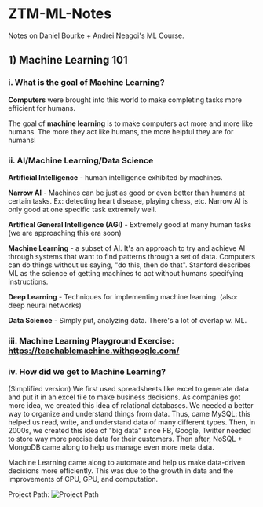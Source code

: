 # ZTM-ML-Notes
Notes on Daniel Bourke + Andrei Neagoi's ML Course. 

## 1) Machine Learning 101

### i. What is the goal of Machine Learning? 

**Computers** were brought into this world to make completing tasks more efficient for humans. 

The goal of **machine learning** is to make computers act more and more like humans. The more they act like humans, the more helpful they are for humans! 

### ii. AI/Machine Learning/Data Science

**Artificial Intelligence** - human intelligence exhibited by machines.

**Narrow AI** - Machines can be just as good or even better than humans at certain tasks. Ex: detecting heart disease, playing chess, etc. Narrow AI is only good at one specific task extremely well. 

**Artifical General Intelligence (AGI)** - Extremely good at many human tasks (we are approaching this era soon)

**Machine Learning** -  a subset of AI. It's an approach to try and achieve AI through systems that want to find patterns through a set of data. Computers can do things without us saying, "do this, then do that". Stanford describes ML as the science of getting machines to act without humans specifying instructions. 

**Deep Learning** - Techniques for implementing machine learning. (also: deep neural networks)

**Data Science** - Simply put, analyzing data. There's a lot of overlap w. ML. 

### iii. Machine Learning Playground Exercise: https://teachablemachine.withgoogle.com/

### iv. How did we get to Machine Learning? 
(Simplified version) We first used spreadsheets like excel to generate data and put it in an excel file to make business decisions. As companies got more idea, we created this idea of relational databases. We needed a better way to organize and understand things from data. Thus, came MySQL: this helped us read, write, and understand data of many different types. Then, in 2000s, we created this idea of "big data" since FB, Google, Twitter needed to store way more precise data for their customers. Then after, NoSQL + MongoDB came along to help us manage even more meta data. 

Machine Learning came along to automate and help us make data-driven decisions more efficiently. This was due to the growth in data and the improvements of CPU, GPU, and computation. 

Project Path: ![Project Path](https://cloud-qumfiry5u.vercel.app/0screen_shot_2020-10-22_at_6.49.40_pm.png)



